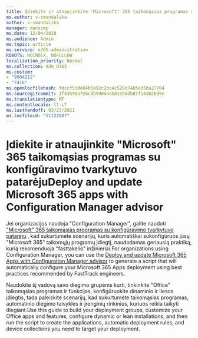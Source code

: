 ```yaml
---
title: Įdiekite ir atnaujinkite "Microsoft" 365 taikomąsias programas su konfigūravimo tvarkytuvo patarėju
ms.author: v-smandalika
author: v-smandalika
manager: dansimp
ms.date: 12/04/2020
ms.audience: Admin
ms.topic: article
ms.service: o365-administration
ROBOTS: NOINDEX, NOFOLLOW
localization_priority: Normal
ms.collection: Adm_O365
ms.custom:
- "9004212"
- "7416"
ms.openlocfilehash: fdccf53de04b5a92c2bc4c526d7485ed5ba27704
ms.sourcegitcommit: 1f43598a726cdb9904aa501eb8db87f143020d9e
ms.translationtype: MT
ms.contentlocale: lt-LT
ms.lasthandoff: 03/23/2021
ms.locfileid: "51122887"
---
```

# <a name="deploy-and-update-microsoft-365-apps-with-configuration-manager-advisor"></a><span data-ttu-id="8299d-102">Įdiekite ir atnaujinkite "Microsoft" 365 taikomąsias programas su konfigūravimo tvarkytuvo patarėju</span><span class="sxs-lookup"><span data-stu-id="8299d-102">Deploy and update Microsoft 365 apps with Configuration Manager advisor</span></span>

<span data-ttu-id="8299d-103">Jei organizacijos naudoja "Configuration Manager", galite naudoti ["Microsoft" 365 taikomąsias programas su konfigūravimo tvarkytuvo patarėju](https://go.microsoft.com/fwlink/?linkid=2146549) , kad sukurtumėte scenarijų, kuris automatiškai sukonfigūruos jūsų "Microsoft 365" taikomųjų programų įdiegtį, naudodamas geriausią praktiką, kurią rekomenduoja "fasttakelio" inžinieriai.</span><span class="sxs-lookup"><span data-stu-id="8299d-103">For organizations using Configuration Manager, you can use the [Deploy and update Microsoft 365 Apps with Configuration Manager advisor](https://go.microsoft.com/fwlink/?linkid=2146549) to generate a script that will automatically configure your Microsoft 365 Apps deployment using best practices recommended by FastTrack engineers.</span></span>

<span data-ttu-id="8299d-104">Naudokite šį vadovą savo diegimo grupėms kurti, tinkinkite "Office" taikomąsias programas ir funkcijas, konfigūruokite dinaminio ir liesos įdiegtis, tada paleiskite scenarijų, kad sukurtumėte taikomąsias programas, automatinio diegimo taisykles ir įrenginių rinkinius, kuriuos reikia taikyti diegiant.</span><span class="sxs-lookup"><span data-stu-id="8299d-104">Use this guide to build your deployment groups, customize your Office apps and features, configure dynamic or lean installations, and then run the script to create the applications, automatic deployment rules, and device collections you need to target your deployment.</span></span>
